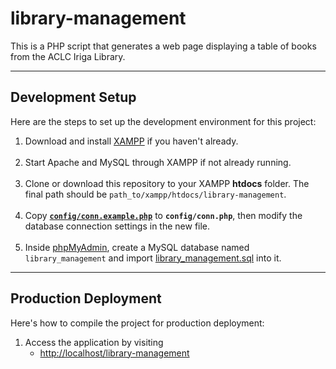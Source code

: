 # library-management

This is a PHP script that generates a web page displaying a table of books from the ACLC Iriga Library. 

---
## Development Setup
Here are the steps to set up the development environment for this project:

1. Download and install
   [XAMPP](https://www.apachefriends.org/download.html) if you haven't already.
   <br><br>
2. Start Apache and MySQL through XAMPP if not already running.
   <br><br>
3. Clone or download this repository to your XAMPP **htdocs** folder.
   The final path should be `path_to/xampp/htdocs/library-management`.
   <br><br>
4. Copy [**`config/conn.example.php`**](config/conn.example.php)
   to **`config/conn.php`**, then modify the database connection settings in the new file.
   <br><br>
5. Inside [phpMyAdmin](http://localhost/phpmyadmin),
   create a MySQL database named `library_management` and import [library_management.sql](library_management.sql) into it.

---
## Production Deployment
Here's how to compile the project for production deployment:

1. Access the application by visiting 
   - <http://localhost/library-management>


